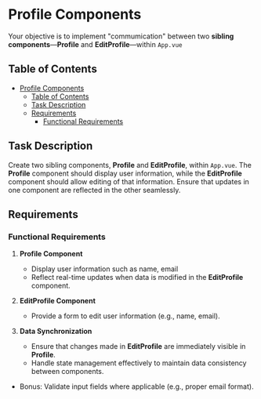 # Profile Components

Your objective is to implement "commumication" between two **sibling components**—**Profile** and **EditProfile**—within `App.vue`

## Table of Contents

- [Profile Components](#profile-components)
  - [Table of Contents](#table-of-contents)
  - [Task Description](#task-description)
  - [Requirements](#requirements)
    - [Functional Requirements](#functional-requirements)

## Task Description

Create two sibling components, **Profile** and **EditProfile**, within `App.vue`. The **Profile** component should display user information, while the **EditProfile** component should allow editing of that information. Ensure that updates in one component are reflected in the other seamlessly.

## Requirements

### Functional Requirements

1. **Profile Component**
   - Display user information such as name, email
   - Reflect real-time updates when data is modified in the **EditProfile** component.

2. **EditProfile Component**
   - Provide a form to edit user information (e.g., name, email).

3. **Data Synchronization**
   - Ensure that changes made in **EditProfile** are immediately visible in **Profile**.
   - Handle state management effectively to maintain data consistency between components.

- Bonus: Validate input fields where applicable (e.g., proper email format).

